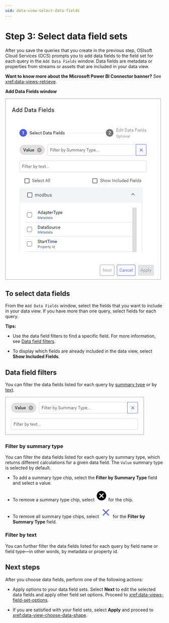 ```yaml
---
uid: data-view-select-data-fields
---
```


# Step 3: Select data field sets

After you save the queries that you create in the previous step, OSIsoft Cloud Services (OCS) prompts you to add data fields to the field set for each query in the `Add Data Fields` window. Data fields are metadata or properties from streams or assets that are included in your data view.

**Want to know more about the Microsoft Power BI Connector banner?** See <xref:data-views-retrieve>.

**Add Data Fields window**

![add data fields window](_images/add-data-fields.png)

## To select data fields

From the `Add Data Fields` window, select the fields that you want to include in your data view. If you have more than one query, select fields for each query.

**Tips:** 

- Use the data field filters to find a specific field. For more information, see [Data field filters](#data-field-filters).

- To display which fields are already included in the data view, select **Show Included Fields**.

## Data field filters

You can filter the data fields listed for each query by [summary type](#filter-by-summary-type) or by [text](#filter-by-text).

![add data fields filters](_images/add-data-fields-filter.png)

### Filter by summary type

You can filter the data fields listed for each query by summary type, which returns different calculations for a given data field. The `Value` summary type is selected by default.

- To add a summary type chip, select the **Filter by Summary Type** field and select a value.

- To remove a summary type chip, select ![alt](../../_icons/default/close-circle.svg) for the chip.

- To remove all summary type chips, select ![alt](../../_icons/branded/close.svg) for the **Filter by Summary Type** field.

### Filter by text

You can further filter the data fields listed for each query by field name or field type—in other words, by metadata or property id.

## Next steps

After you choose data fields, perform one of the following actions:

- Apply options to your data field sets. Select **Next** to edit the selected data fields and apply other field set options. Proceed to <xref:data-views-field-set-options>.

- If you are satisfied with your field sets, select **Apply** and proceed to <xref:data-view-choose-data-shape>.